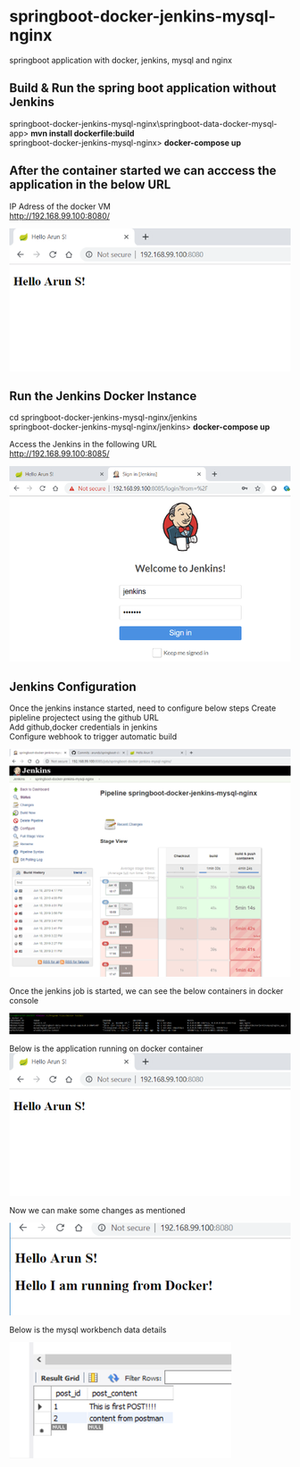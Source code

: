 # springboot-docker-jenkins-mysql-nginx
springboot application with docker, jenkins, mysql and nginx

## Build & Run the spring boot application without Jenkins
springboot-docker-jenkins-mysql-nginx\springboot-data-docker-mysql-app> __mvn install dockerfile:build__  
springboot-docker-jenkins-mysql-nginx> __docker-compose up__  

## After the container started we can acccess the application in the below URL  
IP Adress of the docker VM  
http://192.168.99.100:8080/

![Welcome Screen](screenshots/hello.PNG?raw=true "Welcome Screen")

## Run the Jenkins Docker Instance
cd springboot-docker-jenkins-mysql-nginx/jenkins  
springboot-docker-jenkins-mysql-nginx/jenkins> __docker-compose up__ 

Access the Jenkins in the following URL  
http://192.168.99.100:8085/

![Jenkins Login](screenshots/jenkins.PNG?raw=true "Jenkins Home Screen")

## Jenkins Configuration
Once the jenkins instance started, need to configure below steps
Create pipleline projectect using the github URL  
Add github,docker credentials in jenkins  
Configure webhook to trigger automatic build   

![Jenkins Job](screenshots/jenkins-job.PNG?raw=true "Jenkins Job Screen")

Once the jenkins job is started, we can see the below containers in docker console

![Docker Console](screenshots/docker-ps.PNG?raw=true "Docker Terminal Screen")


Below is the application running on docker container
![Welcome Screen](screenshots/hello.PNG?raw=true "Welcome Screen")

Now we can make some changes as mentioned

![Welcome Screen](screenshots/after_change.PNG?raw=true "Home Screen")

Below is the mysql workbench data details

![MySql Workbench Screen](screenshots/mysql-workbench.PNG?raw=true "Database Screen")


